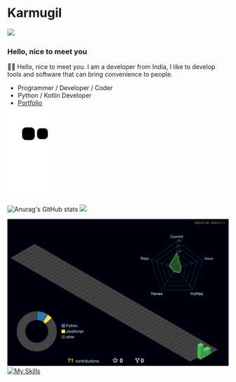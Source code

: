 # Karmugil

![](https://komarev.com/ghpvc/?username=your-karmugilen&color=grey)

### Hello, nice to meet you



👨‍💻 Hello, nice to meet you. I am a developer from India, I like to develop tools and software that can bring convenience to people.
- Programmer / Developer / Coder 
- Python / Kotlin Developer
- [Portfolio](https://kkarmugil.github.io/Portfolio/)



  

![Snake animation](https://github.com/karmugilen/karmugilen/blob/output/github-contribution-grid-snake.svg)

![Anurag's GitHub stats](https://github-readme-stats.vercel.app/api?username=karmugilen&show_icons=true&theme=transparent)   ![](https://github-readme-stats.vercel.app/api/top-langs/?username=karmugilen&theme=dark&hide_border=false&include_all_commits=false&count_private=false&layout=compact)




![](./profile-3d-contrib/profile-night-green.svg)
[![My Skills](https://skillicons.dev/icons?i=python,kotlin,nodejs,figma,androidstudio,flask,git,neovim,netlify,opencv,ps,pr,rasberrypi,&theme=dark)](https://skillicons.dev)



